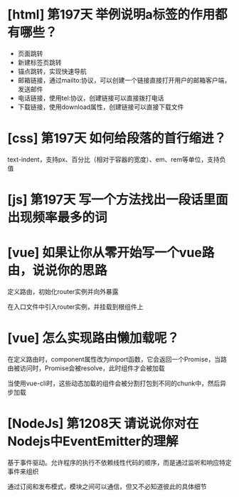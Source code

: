 # [html] 第197天 举例说明a标签的作用都有哪些？

- 页面跳转
- 新建标签页跳转
- 锚点跳转，实现快速导航
- 邮箱链接，通过mailto:协议，可以创建一个链接直接打开用户的邮箱客户端，发送邮件
- 电话链接，使用tel:协议，创建链接可以直接拨打电话
- 下载链接，使用download属性，创建链接可以直接下载文件

# [css] 第197天 如何给段落的首行缩进？

text-indent，支持px、百分比（相对于容器的宽度）、em、rem等单位，支持负值

# [js] 第197天 写一个方法找出一段话里面出现频率最多的词

# [vue] 如果让你从零开始写一个vue路由，说说你的思路

定义路由，初始化router实例并向外暴露

在入口文件中引入router实例，并挂载到根组件上

# [vue] 怎么实现路由懒加载呢？

在定义路由时，component属性改为import函数，它会返回一个Promise，当路由被访问时，Promise会被resolve，此时组件才会被加载

当使用vue-cli时，这些动态加载的组件会被分割打包到不同的chunk中，然后异步加载

# [NodeJs] 第1208天 请说说你对在Nodejs中EventEmitter的理解

基于事件驱动。允许程序的执行不依赖线性代码的顺序，而是通过监听和响应特定事件来组织

通过订阅和发布模式，模块之间可以通信，但又不必知道彼此的具体细节
